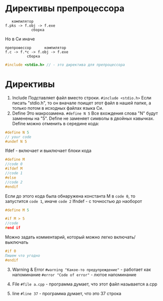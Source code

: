 # Директивы препроцессора
```
   компилятор
f.pks -> f.obj -> f.exe
			сборка
```
Но в Си иначе
```
препроөессор      компилятор       
f.c -> f.*c -> f.obj -> f.exe
		  сборка
```

```c
#include <stdio.h> // - это директива для препроцессора
```

# Директивы
1. Include
Подставляет файл вместо строки.
`#include <stdio.h>`
Если писать "stdio.h", то он вначале поищет этот файл в нашей папке, а только потом в исходных файлах языка Си.
2. Define
Это макрозамена.
`#define N 5`
Все вхождения слова "N" будут заменены на "5".
Define не заменяет символы в двойных кавычках.
Define можно отменить в середине кода:
``` c
#define N 5
// your code
#undef N 5
```
Ifdef - включает и выключает блоки кода
``` c
#define M
//code 0
#ifdef M
//code 1
#else
//code 2
#endif
```
Если до этого кода была обнаружена константа M в  `code 0`, то запустится  `code 1`, иначе `code 2`
Ifndef - с точностью до наоборот
``` c
#define M 5

#if M > 5
//code
#end if
```
Можно задать комментарий, который можно легко включать/выключать
``` c
#if 0
Пишем что угодно
#endif
```

3. Warning & Error
`#warning "Какое-то предупреждение"` - работает как напоминание
`#error "Code of error"` - лютое напоминание

4. File
`#file a.cpp` - программа думает, что этот файл называется a.cpp

5. line
`#line 37` - программа думает, что это 37 строка